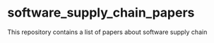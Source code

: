 # software_supply_chain_papers
This repository contains a list of papers about software supply chain

